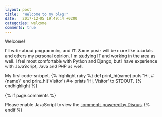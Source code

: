 ```yaml
---
layout: post
title:  "Welcome to my blog!"
date:   2017-12-05 19:49:14 +0200
categories: welcome
comments: true
---
```

Welcome!

I'll write about programming and IT. Some posts will be more like tutorials and others my personal opinion.
I'm studying IT and working in the area as well. I feel most comfortable with Python and Django, but I have experience with JavaScript, Java and PHP as well.

My first code-snippet.
{% highlight ruby %}
def print_hi(name)
  puts "Hi, #{name}"
end
print_hi('Visitor')
#=> prints 'Hi, Visitor' to STDOUT.
{% endhighlight %}

{% if page.comments %}
 <div id="disqus_thread"></div>
 <script>

 /**
 *  RECOMMENDED CONFIGURATION VARIABLES: EDIT AND UNCOMMENT THE SECTION BELOW TO INSERT DYNAMIC VALUES FROM YOUR PLATFORM OR CMS.
 *  LEARN WHY DEFINING THESE VARIABLES IS IMPORTANT: https://disqus.com/admin/universalcode/#configuration-variables*/
 /*
 var disqus_config = function () {
 this.page.url = PAGE_URL;  // Replace PAGE_URL with your page's canonical URL variable
 this.page.identifier = PAGE_IDENTIFIER; // Replace PAGE_IDENTIFIER with your page's unique identifier variable
 };
 */
 (function() { // DON'T EDIT BELOW THIS LINE
 var d = document, s = d.createElement('script');
 s.src = 'https://varjekass-com-blog.disqus.com/embed.js';
 s.setAttribute('data-timestamp', +new Date());
 (d.head || d.body).appendChild(s);
 })();
 </script>
 <noscript>Please enable JavaScript to view the <a href="https://disqus.com/?ref_noscript">comments powered by Disqus.</a></noscript>
{% endif %}